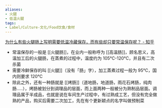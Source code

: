 ```yaml
---
aliases:
- 火腿
- 低温火腿
tags:
- Label/Culture-文化/Food饮食/食材
---
```


[为什么有些火腿肠上写明需要低温冷藏保存，而有些却只要常温保存呢？ - 知乎](https://www.zhihu.com/question/521828229)

- 常温保存的一般是 [[火腿肠]]，在业内一般称呼为 [[高温肠]]，顾名思义，高温加工后的火腿肠，在蒸煮的过程中，温度约为 105℃-120℃，并且有二次杀菌
- 需要冷鲜保存的叫 [[火腿]]（没有「肠」字），加工蒸煮过程一般为 95℃，国内则要求 120℃
- 除此之外，还有一种肠就是 [[烤肠]]（道地肠，地道肠，雨花石烤肠，纯肉肠.....），烤肠被划分到调理品的层面，而上面两种一般被分为熟制品层面。调理品属于半成品，也就是说在车间生产过程中，有过熟成工艺，但没有完全做熟的产品，购买后需要二次加工，先在有个更新颖点的名字叫做预制菜
